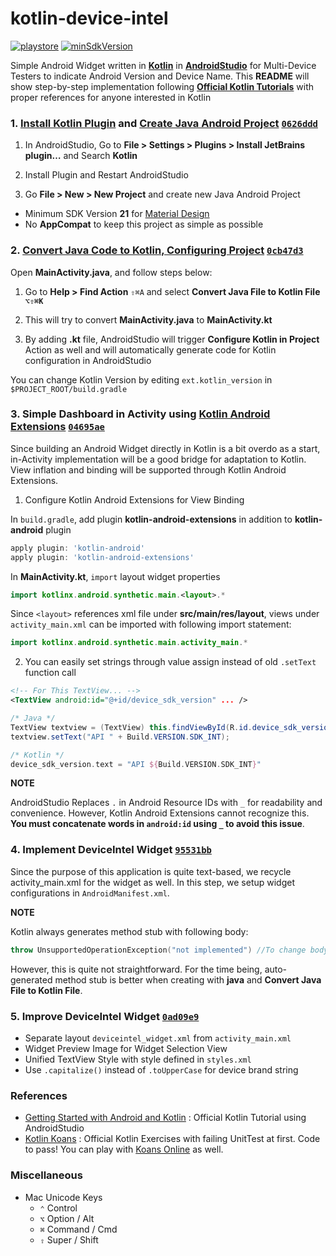 # kotlin-device-intel

[![playstore](https://img.shields.io/badge/playstore-device--intel-brightgreen.svg?style=flat-square)](https://play.google.com/store/apps/details?id=io.pjhjohn.kotlin.deviceintel) [![minSdkVersion](https://img.shields.io/badge/minSdkVersion-21-blue.svg?style=flat-square)](#)

Simple Android Widget written in [**Kotlin**](https://kotlinlang.org/) in [**AndroidStudio**](https://developer.android.com/studio/index.html) for Multi-Device Testers to indicate Android Version and Device Name. This **README** will show step-by-step implementation following [**Official Kotlin Tutorials**](https://kotlinlang.org/docs/tutorials/kotlin-android.html) with proper references for anyone interested in Kotlin


### 1. [Install Kotlin Plugin](https://kotlinlang.org/docs/tutorials/kotlin-android.html#installing-the-kotlin-plugin) and [Create Java Android Project](https://kotlinlang.org/docs/tutorials/kotlin-android.html#creating-a-project) [`0626ddd`](https://github.com/pjhjohn/kotlin-device-intel/commit/0626ddd95c8a4283e01e8f3cdef87cf91f554f63)

1. In AndroidStudio, Go to **File > Settings > Plugins > Install JetBrains plugin…** and Search **Kotlin**

2. Install Plugin and Restart AndroidStudio

3. Go **File > New > New Project** and create new Java Android Project
  - Minimum SDK Version **21** for [Material Design](https://material.io/guidelines/)
  - No **AppCompat** to keep this project as simple as possible


### 2. [Convert Java Code to Kotlin, Configuring Project](https://kotlinlang.org/docs/tutorials/kotlin-android.html#configuring-kotlin-in-the-project) [`0cb47d3`](https://github.com/pjhjohn/kotlin-device-intel/commit/0cb47d3dd22782978093ab8b6cdafcca824a8865)

Open **MainActivity.java**, and follow steps below:

1. Go to **Help > Find Action** `⇧⌘A` and select **Convert Java File to Kotlin File `⌥⇧⌘K`**

2. This will try to convert **MainActivity.java** to **MainActivity.kt**

3. By adding **.kt** file, AndroidStudio will trigger **Configure Kotlin in Project** Action as well and will automatically generate code for Kotlin configuration in AndroidStudio

You can change Kotlin Version by editing `ext.kotlin_version` in `$PROJECT_ROOT/build.gradle`


### 3. Simple Dashboard in Activity using [Kotlin Android Extensions](https://kotlinlang.org/docs/tutorials/android-plugin.html) [`04695ae`](https://github.com/pjhjohn/kotlin-device-intel/commit/04695aedcc5d28c3bc1f30be14fc92324b0b63ef)

Since building an Android Widget directly in Kotlin is a bit overdo as a start, in-Activity implementation will be a good bridge for adaptation to Kotlin. View inflation and binding will be supported through Kotlin Android Extensions.

1. Configure Kotlin Android Extensions for View Binding

  In `build.gradle`, add plugin **kotlin-android-extensions** in addition to **kotlin-android** plugin

  ```groovy
  apply plugin: 'kotlin-android'
  apply plugin: 'kotlin-android-extensions'
  ```

  In **MainActivity.kt**, `import` layout widget properties

  ```kotlin
  import kotlinx.android.synthetic.main.<layout>.*
  ```

  Since `<layout>` references xml file under **src/main/res/layout**, views under `activity_main.xml` can be imported with following import statement:

  ```kotlin
  import kotlinx.android.synthetic.main.activity_main.*
  ```

2. You can easily set strings through value assign instead of old `.setText` function call

  ```xml
  <!-- For This TextView... -->
  <TextView android:id="@+id/device_sdk_version" ... />
  ```

  ```java
  /* Java */
  TextView textview = (TextView) this.findViewById(R.id.device_sdk_version);
  textview.setText("API " + Build.VERSION.SDK_INT);
  ```

  ```kotlin
  /* Kotlin */
  device_sdk_version.text = "API ${Build.VERSION.SDK_INT}"
  ```

**NOTE**

AndroidStudio Replaces `.` in Android Resource IDs with `_` for readability and convenience. However, Kotlin Android Extensions cannot recognize this. **You must concatenate words in `android:id` using `_` to avoid this issue**.


### 4. Implement DeviceIntel Widget [`95531bb`](https://github.com/pjhjohn/kotlin-device-intel/commit/95531bbaae84a17a6592f2e28de5a64cd9df5a32)

Since the purpose of this application is quite text-based, we recycle activity_main.xml for the widget as well. In this step, we setup widget configurations in `AndroidManifest.xml`.

**NOTE**

Kotlin always generates method stub with following body:

```kotlin
throw UnsupportedOperationException("not implemented") //To change body of created functions use File | Settings | File Templates.
```

However, this is quite not straightforward. For the time being, auto-generated method stub is better when creating with **java** and **Convert Java File to Kotlin File**.


### 5. Improve DeviceIntel Widget [`0ad09e9`](https://github.com/pjhjohn/kotlin-device-intel/commit/0ad09e98dc536b29907736df4055013f564ca622)

- Separate layout `deviceintel_widget.xml` from `activity_main.xml`
- Widget Preview Image for Widget Selection View
- Unified TextView Style with style defined in `styles.xml`
- Use `.capitalize()` instead of `.toUpperCase` for device brand string


### References

- [Getting Started with Android and Kotlin](https://kotlinlang.org/docs/tutorials/kotlin-android.html) : Official Kotlin Tutorial using AndroidStudio
- [Kotlin Koans](https://kotlinlang.org/docs/tutorials/koans.html) : Official Kotlin Exercises with failing UnitTest at first. Code to pass! You can play with [Koans Online](http://try.kotlinlang.org/#/Kotlin%20Koans/Introduction/Hello,%20world!/Task.kt) as well.


### Miscellaneous

- Mac Unicode Keys
  - `⌃` Control
  - `⌥` Option / Alt
  - `⌘` Command / Cmd
  - `⇧` Super / Shift
